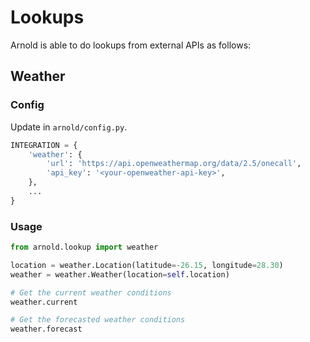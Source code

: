 # Lookups

Arnold is able to do lookups from external APIs as follows:

## Weather

### Config

Update in `arnold/config.py`.

```python
INTEGRATION = {
    'weather': {
        'url': 'https://api.openweathermap.org/data/2.5/onecall',
        'api_key': '<your-openweather-api-key>',
    },
    ...
}
```

### Usage

```python
from arnold.lookup import weather

location = weather.Location(latitude=-26.15, longitude=28.30)
weather = weather.Weather(location=self.location)

# Get the current weather conditions
weather.current

# Get the forecasted weather conditions
weather.forecast
```
